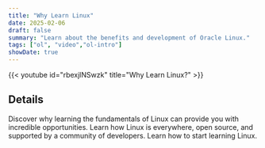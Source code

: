 ```yaml
---
title: "Why Learn Linux"
date: 2025-02-06
draft: false
summary: "Learn about the benefits and development of Oracle Linux."
tags: ["ol", "video","ol-intro"]
showDate: true
---
```


{{< youtube id="rbexjlNSwzk" title="Why Learn Linux?" >}}

## Details

Discover why learning the fundamentals of Linux can provide you with incredible opportunities. Learn how Linux is everywhere, open source, and supported by a community of developers. Learn how to start learning Linux.
